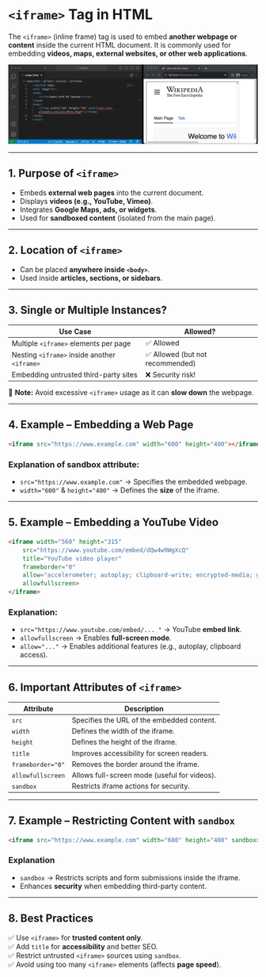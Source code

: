 # **`<iframe>` Tag in HTML**  

The `<iframe>` (inline frame) tag is used to embed **another webpage or content** inside the current HTML document. It is commonly used for embedding **videos, maps, external websites, or other web applications**.

![alt text](image.png)

---

## **1. Purpose of `<iframe>`**

- Embeds **external web pages** into the current document.
- Displays **videos (e.g., YouTube, Vimeo)**.
- Integrates **Google Maps, ads, or widgets**.
- Used for **sandboxed content** (isolated from the main page).

---

## **2. Location of `<iframe>`**

- Can be placed **anywhere inside `<body>`**.
- Used inside **articles, sections, or sidebars**.

---

## **3. Single or Multiple Instances?**

| **Use Case** | **Allowed?** |
|-------------|------------|
| Multiple `<iframe>` elements per page | ✅ Allowed |
| Nesting `<iframe>` inside another `<iframe>` | ✅ Allowed (but not recommended) |
| Embedding untrusted third-party sites | ❌ Security risk! |

🚨 **Note:** Avoid excessive `<iframe>` usage as it can **slow down** the webpage.

---

## **4. Example – Embedding a Web Page**

```html
<iframe src="https://www.example.com" width="600" height="400"></iframe>
```

### **Explanation of sandbox attribute:**

- `src="https://www.example.com"` → Specifies the embedded webpage.
- `width="600"` & `height="400"` → Defines the **size** of the iframe.

---

## **5. Example – Embedding a YouTube Video**

```html
<iframe width="560" height="315" 
    src="https://www.youtube.com/embed/dQw4w9WgXcQ" 
    title="YouTube video player"
    frameborder="0"
    allow="accelerometer; autoplay; clipboard-write; encrypted-media; gyroscope; picture-in-picture"
    allowfullscreen>
</iframe>
```

### **Explanation:**

- `src="https://www.youtube.com/embed/... "` → YouTube **embed link**.
- `allowfullscreen` → Enables **full-screen mode**.
- `allow="..."` → Enables additional features (e.g., autoplay, clipboard access).

---

## **6. Important Attributes of `<iframe>`**

| **Attribute** | **Description** |
|--------------|----------------|
| `src` | Specifies the URL of the embedded content. |
| `width` | Defines the width of the iframe. |
| `height` | Defines the height of the iframe. |
| `title` | Improves accessibility for screen readers. |
| `frameborder="0"` | Removes the border around the iframe. |
| `allowfullscreen` | Allows full-screen mode (useful for videos). |
| `sandbox` | Restricts iframe actions for security. |

---

## **7. Example – Restricting Content with `sandbox`**

```html
<iframe src="https://www.example.com" width="600" height="400" sandbox></iframe>
```

### **Explanation**

- `sandbox` → Restricts scripts and form submissions inside the iframe.
- Enhances **security** when embedding third-party content.

---

## **8. Best Practices**

✅ Use `<iframe>` for **trusted content only**.  
✅ Add `title` for **accessibility** and better SEO.  
✅ Restrict untrusted `<iframe>` sources using `sandbox`.  
✅ Avoid using too many `<iframe>` elements (affects **page speed**).  
